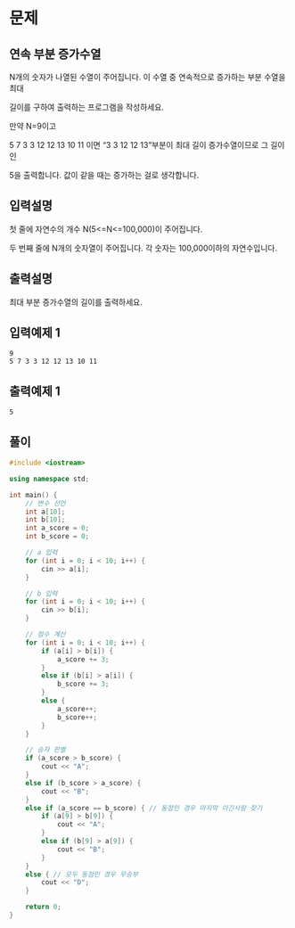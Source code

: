 # 문제

##  연속 부분 증가수열

N개의 숫자가 나열된 수열이 주어집니다. 이 수열 중 연속적으로 증가하는 부분 수열을 최대 

길이를 구하여 출력하는 프로그램을 작성하세요.

만약 N=9이고 

5 7 3 3 12 12 13 10 11 이면 “3 3 12 12 13”부분이 최대 길이 증가수열이므로 그 길이인 

5을 출력합니다. 값이 같을 때는 증가하는 걸로 생각합니다.

## 입력설명

첫 줄에 자연수의 개수 N(5<=N<=100,000)이 주어집니다.

두 번째 줄에 N개의 숫자열이 주어집니다. 각 숫자는 100,000이하의 자연수입니다.


## 출력설명
최대 부분 증가수열의 길이를 출력하세요.


## 입력예제 1

```
9
5 7 3 3 12 12 13 10 11
```



## 출력예제 1

```
5

```


## 풀이


```c++
#include <iostream>

using namespace std;

int main() {
	// 변수 선언
	int a[10];
	int b[10];
	int a_score = 0;
	int b_score = 0;

	// a 입력
	for (int i = 0; i < 10; i++) {
		cin >> a[i];
	}

	// b 입력
	for (int i = 0; i < 10; i++) {
		cin >> b[i];
	}

	// 점수 계산
	for (int i = 0; i < 10; i++) {
		if (a[i] > b[i]) {
			a_score += 3;
		}
		else if (b[i] > a[i]) {
			b_score += 3;
		}
		else {
			a_score++;
			b_score++;
		}
	}

	// 승자 판별
	if (a_score > b_score) {
		cout << "A";
	}
	else if (b_score > a_score) {
		cout << "B";
	}
	else if (a_score == b_score) { // 동점인 경우 마지막 이긴사람 찾기
		if (a[9] > b[9]) {
			cout << "A";
		}
		else if (b[9] > a[9]) {
			cout << "B";
		}
	}
	else { // 모두 동점인 경우 무승부
		cout << "D";
	}

	return 0;
}
```
